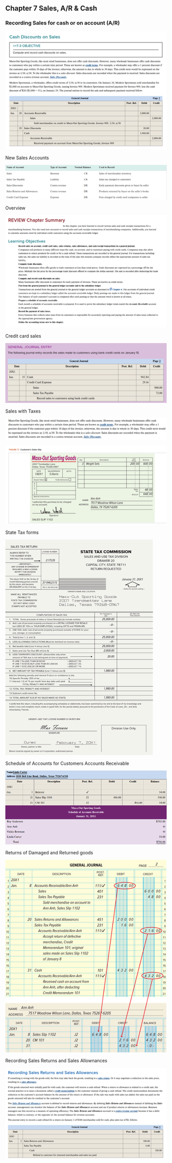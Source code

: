 ## Chapter 7 Sales, A/R & Cash

### Recording Sales for cash or on account (A/R)

![](/assets/mc-graw-accounting-course/chap7.pix/cash.discounts.on.sales.png)


New Sales Accounts   

![](/assets/mc-graw-accounting-course/chap7.pix/chap7.1.png)


Overview

![](/assets/mc-graw-accounting-course/chap7.pix/chap7.review.png)


Credit card sales

![](/assets/mc-graw-accounting-course/chap7.pix/credit.card.sales.transactions.png)


Sales with Taxes

![](/assets/mc-graw-accounting-course/chap7.pix/credit.terms.sales.discounbt.definitions.png)

![](/assets/mc-graw-accounting-course/chap7.pix/customer.sales.slip.png)


State Tax forms

![](/assets/mc-graw-accounting-course/chap7.pix/sales.taxes.state.form.png)



Schedule of Accounts for Customers Accounts Receivable

![](/assets/mc-graw-accounting-course/chap7.pix/schedule.of.accounts.receivable.7.5.png)


Returns of Damaged and Returned goods

![](/assets/mc-graw-accounting-course/chap7.pix/account.customer.balance.ledger.png)


Recording Sales Returns and Sales Allownances


![](/assets/mc-graw-accounting-course/chap7.pix/recording.sales.returns.allowances.png)


















































